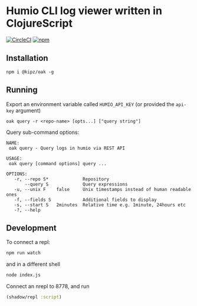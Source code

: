 # Humio CLI log viewer written in ClojureScript

[![CircleCI](https://circleci.com/gh/kipz/oak.svg?style=svg)](https://circleci.com/gh/kipz/oak)
[![npm](https://img.shields.io/npm/v/%40kipz%2Foak)](https://www.npmjs.com/package/@kipz/oak)

## Installation

```
npm i @kipz/oak -g
```

## Running

Export an environment variable called `HUMIO_API_KEY` (or provided the `api-key` argument)

```
oak query -r <repo-name> [opts...] ["query string"]
```

Query sub-command options:

```
NAME:
 oak query - Query logs in humio via REST API

USAGE:
 oak query [command options] query ...

OPTIONS:
   -r, --repo S*             Repository
       --query S             Query expressions
   -u, --unix F    false     Unix timestamps instead of human readable ones
   -f, --fields S            Additional fields to display
   -s, --start S   2minutes  Relative time e.g. 1minute, 24hours etc
   -?, --help

```

## Development

To connect a repl:

```bash
npm run watch
```

and in a different shell

```bash
node index.js
```

Connect an nrepl to 8778, and run

```clojure
(shadow/repl :script)
```
